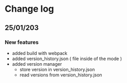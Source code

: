 # Change log

## 25/01/203

### New features

-   added build with webpack
-   added version_history.json ( file inside of the mode )
-   added version manager
    -   store version in version_history.json
    -   read versions from version_history.json
